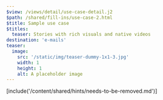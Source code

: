 ```yaml
---
$view: /views/detail/use-case-detail.j2
$path: /shared/fill-ins/use-case-2.html
$title: Sample use case
$titles:
  teaser: Stories with rich visuals and native videos
destination: 'e-mails'
teaser:
  image:
    src: '/static/img/teaser-dummy-1x1-3.jpg'
    width: 1
    height: 1
    alt: A placeholder image
---
```

[include('/content/shared/hints/needs-to-be-removed.md')]
